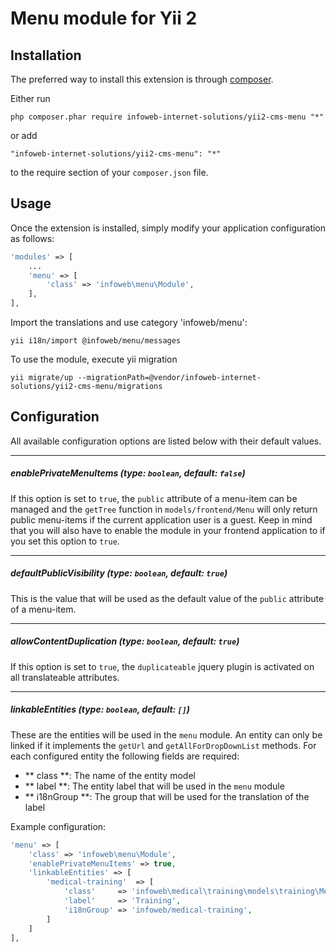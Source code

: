 Menu module for Yii 2
=====================

Installation
------------

The preferred way to install this extension is through [composer](http://getcomposer.org/download/).

Either run

```
php composer.phar require infoweb-internet-solutions/yii2-cms-menu "*"
```

or add

```
"infoweb-internet-solutions/yii2-cms-menu": "*"
```

to the require section of your `composer.json` file.


Usage
-----

Once the extension is installed, simply modify your application configuration as follows:

```php
'modules' => [
    ...
    'menu' => [
        'class' => 'infoweb\menu\Module',
    ],
],
```

Import the translations and use category 'infoweb/menu':
```
yii i18n/import @infoweb/menu/messages
```

To use the module, execute yii migration
```
yii migrate/up --migrationPath=@vendor/infoweb-internet-solutions/yii2-cms-menu/migrations
```

Configuration
-------------
All available configuration options are listed below with their default values.
___
##### enablePrivateMenuItems (type: `boolean`, default: `false`)
If this option is set to `true`, the `public` attribute of a menu-item can be managed and the `getTree` function in `models/frontend/Menu` will only return public menu-items if the current application user is a guest.
Keep in mind that you will also have to enable the module in your frontend application to if you set this option to `true`.
___
##### defaultPublicVisibility (type: `boolean`, default: `true`)
This is the value that will be used as the default value of the `public` attribute of a menu-item.
___
##### allowContentDuplication (type: `boolean`, default: `true`)
If this option is set to `true`, the `duplicateable` jquery plugin is activated on all translateable attributes.
___
##### linkableEntities (type: `boolean`, default: `[]`)
These are the entities will be used in the `menu` module.
An entity can only be linked if it implements the `getUrl` and `getAllForDropDownList` methods.
For each configured entity the following fields are required:
   - ** class **: The name of the entity model
   - ** label **: The entity label that will be used in the `menu` module
   - ** i18nGroup **: The group that will be used for the translation of the label
   
Example configuration:
```php
'menu' => [
    'class' => 'infoweb\menu\Module',
    'enablePrivateMenuItems' => true,
    'linkableEntities' => [
        'medical-training'  => [
            'class'     => 'infoweb\medical\training\models\training\MedicalTraining',
            'label'     => 'Training',
            'i18nGroup' => 'infoweb/medical-training',
        ]
    ]
],
```
